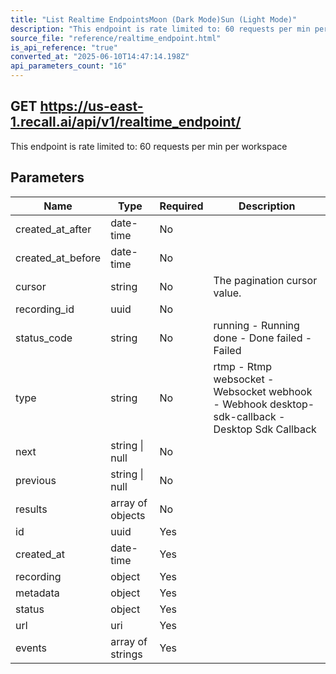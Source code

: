 ```yaml
---
title: "List Realtime EndpointsMoon (Dark Mode)Sun (Light Mode)"
description: "This endpoint is rate limited to: 60 requests per min per workspace"
source_file: "reference/realtime_endpoint.html"
is_api_reference: "true"
converted_at: "2025-06-10T14:47:14.198Z"
api_parameters_count: "16"
---
```

## GET https://us-east-1.recall.ai/api/v1/realtime_endpoint/

This endpoint is rate limited to: 60 requests per min per workspace

## Parameters

| Name | Type | Required | Description |
| --- | --- | --- | --- |
| created_at_after | date-time | No |  |
| created_at_before | date-time | No |  |
| cursor | string | No | The pagination cursor value. |
| recording_id | uuid | No |  |
| status_code | string | No | running - Running done - Done failed - Failed |
| type | string | No | rtmp - Rtmp websocket - Websocket webhook - Webhook desktop-sdk-callback - Desktop Sdk Callback |
| next | string \| null | No |  |
| previous | string \| null | No |  |
| results | array of objects | No |  |
| id | uuid | Yes |  |
| created_at | date-time | Yes |  |
| recording | object | Yes |  |
| metadata | object | Yes |  |
| status | object | Yes |  |
| url | uri | Yes |  |
| events | array of strings | Yes |  |
